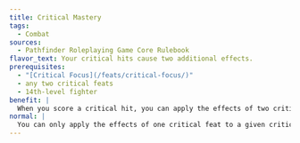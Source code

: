 ```yaml
---
title: Critical Mastery
tags:
  - Combat
sources:
  - Pathfinder Roleplaying Game Core Rulebook
flavor_text: Your critical hits cause two additional effects.
prerequisites:
  - "[Critical Focus](/feats/critical-focus/)"
  - any two critical feats
  - 14th-level fighter
benefit: |
  When you score a critical hit, you can apply the effects of two critical feats in addition to the damage dealt.
normal: |
  You can only apply the effects of one critical feat to a given critical hit in addition to the damage dealt.
---
```


